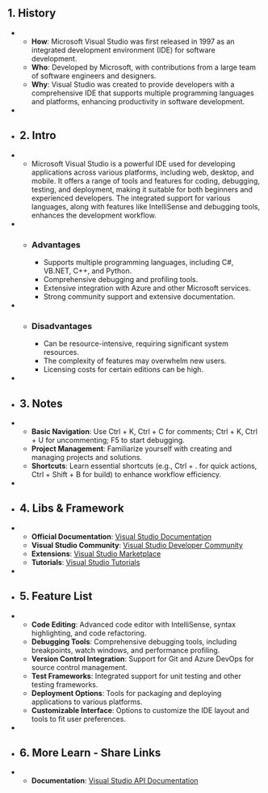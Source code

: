 ## 1. History
-
	- **How**: Microsoft Visual Studio was first released in 1997 as an integrated development environment (IDE) for software development.
	- **Who**: Developed by Microsoft, with contributions from a large team of software engineers and designers.
	- **Why**: Visual Studio was created to provide developers with a comprehensive IDE that supports multiple programming languages and platforms, enhancing productivity in software development.
-
- ## 2. Intro
-
	- Microsoft Visual Studio is a powerful IDE used for developing applications across various platforms, including web, desktop, and mobile. It offers a range of tools and features for coding, debugging, testing, and deployment, making it suitable for both beginners and experienced developers. The integrated support for various languages, along with features like IntelliSense and debugging tools, enhances the development workflow.
-
	- ### Advantages
		- Supports multiple programming languages, including C#, VB.NET, C++, and Python.
		- Comprehensive debugging and profiling tools.
		- Extensive integration with Azure and other Microsoft services.
		- Strong community support and extensive documentation.
-
	- ### Disadvantages
		- Can be resource-intensive, requiring significant system resources.
		- The complexity of features may overwhelm new users.
		- Licensing costs for certain editions can be high.
-
- ## 3. Notes
-
	- **Basic Navigation**: Use Ctrl + K, Ctrl + C for comments; Ctrl + K, Ctrl + U for uncommenting; F5 to start debugging.
	- **Project Management**: Familiarize yourself with creating and managing projects and solutions.
	- **Shortcuts**: Learn essential shortcuts (e.g., Ctrl + . for quick actions, Ctrl + Shift + B for build) to enhance workflow efficiency.
-
- ## 4. Libs & Framework
-
	- **Official Documentation**: [Visual Studio Documentation](https://docs.microsoft.com/en-us/visualstudio/)
	- **Visual Studio Community**: [Visual Studio Developer Community](https://developercommunity.visualstudio.com/)
	- **Extensions**: [Visual Studio Marketplace](https://marketplace.visualstudio.com/)
	- **Tutorials**: [Visual Studio Tutorials](https://docs.microsoft.com/en-us/learn/paths/intro-to-visual-studio/)
-
- ## 5. Feature List
-
	- **Code Editing**: Advanced code editor with IntelliSense, syntax highlighting, and code refactoring.
	- **Debugging Tools**: Comprehensive debugging tools, including breakpoints, watch windows, and performance profiling.
	- **Version Control Integration**: Support for Git and Azure DevOps for source control management.
	- **Test Frameworks**: Integrated support for unit testing and other testing frameworks.
	- **Deployment Options**: Tools for packaging and deploying applications to various platforms.
	- **Customizable Interface**: Options to customize the IDE layout and tools to fit user preferences.
-
- ## 6. More Learn - Share Links
-
	- **Documentation**: [Visual Studio API Documentation](https://docs.microsoft.com/en-us/visualstudio/extensibility/internals/?view=vs-2022)